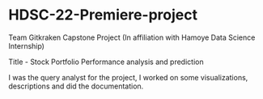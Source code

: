 # HDSC-22-Premiere-project

Team Gitkraken Capstone Project (In affiliation with Hamoye Data Science Internship)

Title - Stock Portfolio Performance analysis and prediction

I was the query analyst for the project, I worked on some visualizations, descriptions and did the documentation.
